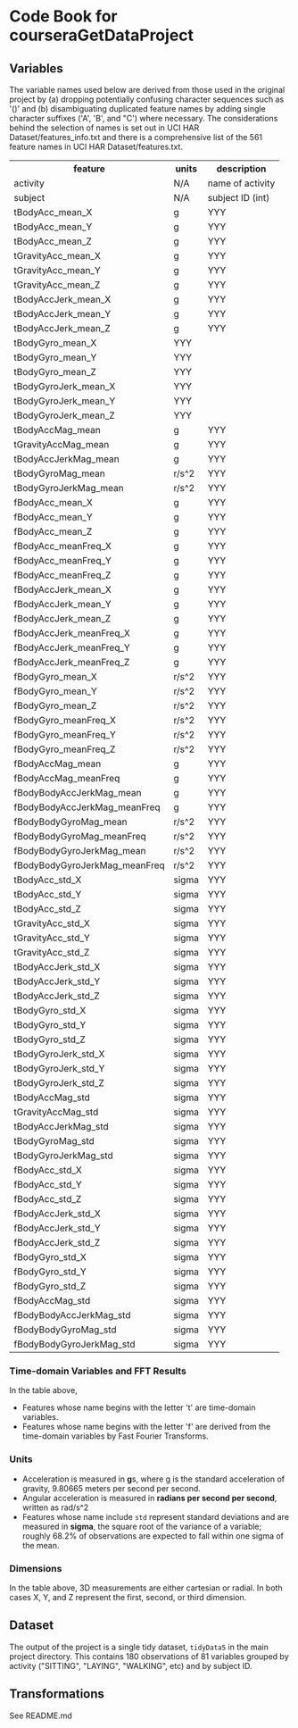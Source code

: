 # Code Book for courseraGetDataProject

## Variables

The variable names used below are derived from those used
in the original project by (a) dropping potentially confusing
character sequences such as '()' and (b) disambiguating 
duplicated feature names by adding single character suffixes
('A', 'B', and "C') where necessary.  The considerations 
behind the selection of names is set out in 
UCI HAR Dataset/features_info.txt and there is a comprehensive list of 
the 561 feature names in UCI HAR Dataset/features.txt.

<table>
<tr><th>feature</th><th>units</th><th>description</th></tr>

<tr><td>activity</td><td>N/A</td><td>name of activity</td></tr>
<tr><td>subject</td><td>N/A</td><td>subject ID (int)</td></tr>

<tr><td>tBodyAcc_mean_X</td><td>g</td><td>YYY</td></tr>
<tr><td>tBodyAcc_mean_Y</td><td>g</td><td>YYY</td></tr>
<tr><td>tBodyAcc_mean_Z</td><td>g</td><td>YYY</td></tr>
<tr><td>tGravityAcc_mean_X</td><td>g</td><td>YYY</td></tr>
<tr><td>tGravityAcc_mean_Y</td><td>g</td><td>YYY</td></tr>
<tr><td>tGravityAcc_mean_Z</td><td>g</td><td>YYY</td></tr>

<tr><td>tBodyAccJerk_mean_X</td><td>g</td><td>YYY</td></tr>
<tr><td>tBodyAccJerk_mean_Y</td><td>g</td><td>YYY</td></tr>
<tr><td>tBodyAccJerk_mean_Z</td><td>g</td><td>YYY</td></tr>

<tr><td>tBodyGyro_mean_X</td><tdr/s^2/td><td>YYY</td></tr>
<tr><td>tBodyGyro_mean_Y</td><tdr/s^2/td><td>YYY</td></tr>
<tr><td>tBodyGyro_mean_Z</td><tdr/s^2/td><td>YYY</td></tr>
<tr><td>tBodyGyroJerk_mean_X</td><tdr/s^2/td><td>YYY</td></tr>
<tr><td>tBodyGyroJerk_mean_Y</td><tdr/s^2/td><td>YYY</td></tr>
<tr><td>tBodyGyroJerk_mean_Z</td><tdr/s^2/td><td>YYY</td></tr>

<tr><td>tBodyAccMag_mean</td><td>g</td><td>YYY</td></tr>
<tr><td>tGravityAccMag_mean</td><td>g</td><td>YYY</td></tr>
<tr><td>tBodyAccJerkMag_mean</td><td>g</td><td>YYY</td></tr>

<tr><td>tBodyGyroMag_mean</td><td>r/s^2</td><td>YYY</td></tr>
<tr><td>tBodyGyroJerkMag_mean</td><td>r/s^2</td><td>YYY</td></tr>

<tr><td>fBodyAcc_mean_X</td><td>g</td><td>YYY</td></tr>
<tr><td>fBodyAcc_mean_Y</td><td>g</td><td>YYY</td></tr>
<tr><td>fBodyAcc_mean_Z</td><td>g</td><td>YYY</td></tr>

<tr><td>fBodyAcc_meanFreq_X</td><td>g</td><td>YYY</td></tr>
<tr><td>fBodyAcc_meanFreq_Y</td><td>g</td><td>YYY</td></tr>
<tr><td>fBodyAcc_meanFreq_Z</td><td>g</td><td>YYY</td></tr>
<tr><td>fBodyAccJerk_mean_X</td><td>g</td><td>YYY</td></tr>
<tr><td>fBodyAccJerk_mean_Y</td><td>g</td><td>YYY</td></tr>
<tr><td>fBodyAccJerk_mean_Z</td><td>g</td><td>YYY</td></tr>
<tr><td>fBodyAccJerk_meanFreq_X</td><td>g</td><td>YYY</td></tr>
<tr><td>fBodyAccJerk_meanFreq_Y</td><td>g</td><td>YYY</td></tr>
<tr><td>fBodyAccJerk_meanFreq_Z</td><td>g</td><td>YYY</td></tr>

<tr><td>fBodyGyro_mean_X</td><td>r/s^2</td><td>YYY</td></tr>
<tr><td>fBodyGyro_mean_Y</td><td>r/s^2</td><td>YYY</td></tr>
<tr><td>fBodyGyro_mean_Z</td><td>r/s^2</td><td>YYY</td></tr>
<tr><td>fBodyGyro_meanFreq_X</td><td>r/s^2</td><td>YYY</td></tr>
<tr><td>fBodyGyro_meanFreq_Y</td><td>r/s^2</td><td>YYY</td></tr>
<tr><td>fBodyGyro_meanFreq_Z</td><td>r/s^2</td><td>YYY</td></tr>

<tr><td>fBodyAccMag_mean</td><td>g</td><td>YYY</td></tr>
<tr><td>fBodyAccMag_meanFreq</td><td>g</td><td>YYY</td></tr>
<tr><td>fBodyBodyAccJerkMag_mean</td><td>g</td><td>YYY</td></tr>
<tr><td>fBodyBodyAccJerkMag_meanFreq</td><td>g</td><td>YYY</td></tr>

<tr><td>fBodyBodyGyroMag_mean</td><td>r/s^2</td><td>YYY</td></tr>
<tr><td>fBodyBodyGyroMag_meanFreq</td><td>r/s^2</td><td>YYY</td></tr>
<tr><td>fBodyBodyGyroJerkMag_mean</td><td>r/s^2</td><td>YYY</td></tr>
<tr><td>fBodyBodyGyroJerkMag_meanFreq</td><td>r/s^2</td><td>YYY</td></tr>

<tr><td>tBodyAcc_std_X</td><td>sigma</td><td>YYY</td></tr>
<tr><td>tBodyAcc_std_Y</td><td>sigma</td><td>YYY</td></tr>
<tr><td>tBodyAcc_std_Z</td><td>sigma</td><td>YYY</td></tr>
<tr><td>tGravityAcc_std_X</td><td>sigma</td><td>YYY</td></tr>
<tr><td>tGravityAcc_std_Y</td><td>sigma</td><td>YYY</td></tr>
<tr><td>tGravityAcc_std_Z</td><td>sigma</td><td>YYY</td></tr>
<tr><td>tBodyAccJerk_std_X</td><td>sigma</td><td>YYY</td></tr>
<tr><td>tBodyAccJerk_std_Y</td><td>sigma</td><td>YYY</td></tr>
<tr><td>tBodyAccJerk_std_Z</td><td>sigma</td><td>YYY</td></tr>
<tr><td>tBodyGyro_std_X</td><td>sigma</td><td>YYY</td></tr>
<tr><td>tBodyGyro_std_Y</td><td>sigma</td><td>YYY</td></tr>
<tr><td>tBodyGyro_std_Z</td><td>sigma</td><td>YYY</td></tr>
<tr><td>tBodyGyroJerk_std_X</td><td>sigma</td><td>YYY</td></tr>
<tr><td>tBodyGyroJerk_std_Y</td><td>sigma</td><td>YYY</td></tr>
<tr><td>tBodyGyroJerk_std_Z</td><td>sigma</td><td>YYY</td></tr>
<tr><td>tBodyAccMag_std</td><td>sigma</td><td>YYY</td></tr>
<tr><td>tGravityAccMag_std</td><td>sigma</td><td>YYY</td></tr>
<tr><td>tBodyAccJerkMag_std</td><td>sigma</td><td>YYY</td></tr>
<tr><td>tBodyGyroMag_std</td><td>sigma</td><td>YYY</td></tr>
<tr><td>tBodyGyroJerkMag_std</td><td>sigma</td><td>YYY</td></tr>
<tr><td>fBodyAcc_std_X</td><td>sigma</td><td>YYY</td></tr>
<tr><td>fBodyAcc_std_Y</td><td>sigma</td><td>YYY</td></tr>
<tr><td>fBodyAcc_std_Z</td><td>sigma</td><td>YYY</td></tr>
<tr><td>fBodyAccJerk_std_X</td><td>sigma</td><td>YYY</td></tr>
<tr><td>fBodyAccJerk_std_Y</td><td>sigma</td><td>YYY</td></tr>
<tr><td>fBodyAccJerk_std_Z</td><td>sigma</td><td>YYY</td></tr>
<tr><td>fBodyGyro_std_X</td><td>sigma</td><td>YYY</td></tr>
<tr><td>fBodyGyro_std_Y</td><td>sigma</td><td>YYY</td></tr>
<tr><td>fBodyGyro_std_Z</td><td>sigma</td><td>YYY</td></tr>
<tr><td>fBodyAccMag_std</td><td>sigma</td><td>YYY</td></tr>
<tr><td>fBodyBodyAccJerkMag_std</td><td>sigma</td><td>YYY</td></tr>
<tr><td>fBodyBodyGyroMag_std</td><td>sigma</td><td>YYY</td></tr>
<tr><td>fBodyBodyGyroJerkMag_std</td><td>sigma</td><td>YYY</td></tr>
</table>

### Time-domain Variables and FFT Results

In the table above, 

* Features whose name begins with the letter 't' are time-domain variables.
* Features whose name begins with the letter 'f' are derived from 
  the time-domain variables by Fast Fourier Transforms.

### Units

* Acceleration is measured in **g**s, where g is the standard acceleration 
  of gravity, 9.80665 meters per second per second.
* Angular acceleration is measured in **radians per second per second**,
  written as rad/s^2
* Features whose name include `std` represent standard deviations and are
  measured in **sigma**, the square root of the variance of 
  a variable; roughly 68.2% of observations are expected to fall within 
  one sigma of the mean.

### Dimensions

In the table above, 3D measurements are either cartesian or radial.  In both
cases X, Y, and Z represent the first, second, or third dimension.

## Dataset

The output of the project is a single tidy dataset, `tidyData5` in the main
project directory.  This contains 180 observations of 81 variables grouped
by activity ("SITTING", "LAYING", "WALKING", etc) and by subject ID.

## Transformations

See README.md
